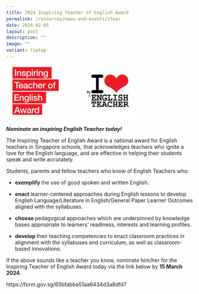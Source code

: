 ```yaml
---
title: 2024 Inspiring Teacher of English Award
permalink: /resources/news-and-events/itea/
date: 2024-02-05
layout: post
description: ""
image: ""
variant: tiptap
---
```

<p></p>
<div class="isomer-image-wrapper">
<img style="width: 70%;" height="auto" width="100%" alt="" src="/images/ITEA_photo.png">
</div>
<p></p>
<p><strong><em>Nominate an inspiring English Teacher today!</em></strong>
</p>
<p>The Inspiring Teacher of English Award is a national award for English
teachers in Singapore schools, that acknowledges teachers who ignite a
love for the English language, and are effective in helping their students
speak and write accurately.</p>
<p>Students, parents and fellow teachers who know of English Teachers who:</p>
<ul data-tight="true" class="tight">
<li>
<p><strong>exemplify&nbsp;</strong>the use of good spoken and written English.</p>
</li>
<li>
<p><strong>enact&nbsp;</strong>learner-centered approaches during English
lessons to develop English Language/Literature in English/General Paper
Learner Outcomes aligned with the syllabuses.</p>
</li>
<li>
<p><strong>choose&nbsp;</strong>pedagogical approaches which are underpinned
by knowledge bases appropriate to learners’ readiness, interests and learning
profiles.</p>
</li>
<li>
<p><strong>develop&nbsp;</strong>their teaching competencies to enact classroom
practices in alignment with the syllabuses and curriculum, as well as classroom-based
innovations.</p>
</li>
</ul>
<p>If the above sounds like a teacher you know, nominate him/her for the
Inspiring Teacher of English Award today via the link below by <strong>15 March 2024</strong>.</p>
<p><a rel="noopener noreferrer nofollow" target="_blank">https://form.gov.sg/65bfabba51aa6434d3a8dfd7</a>
</p>